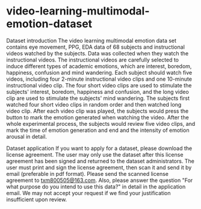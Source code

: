 # video-learning-multimodal-emotion-dataset

Dataset introduction
The video learning multimodal emotion data set contains eye movement, PPG, EDA data of 68 subjects and instructional videos watched by the subjects. Data was collected when they watch the instructional videos. The instructional videos are carefully selected to induce different types of academic emotions, which are interest, boredom, happiness, confusion and mind wandering.
Each subject should watch five videos, including four 2-minute instructional video clips and one 10-minute instructional video clip. The four short video clips are used to stimulate the subjects' interest, boredom, happiness and confusion, and the long video clip are used to stimulate the subjects' mind wandering. The subjects first watched four short video clips in random order and then watched long video clip. After each video clip was played, the subjects would press the button to mark the emotion generated when watching the video. After the whole experimental process, the subjects would review five video clips, and mark the time of emotion generation and end and the intensity of emotion arousal in detail.

Dataset application
If you want to apply for a dataset, please download the license agreement. The user may only use the dataset after this license agreement has been signed and returned to the dataset administrators. The user must print and sign the license agreement, then scan it and send it by email (preferable in pdf format). Please send the scanned license agreement to txm800505@163.com. Also, please answer the question "For what purpose do you intend to use this data?" in detail in the application email. We may not accept your request if we find your justification insufficient upon review.
